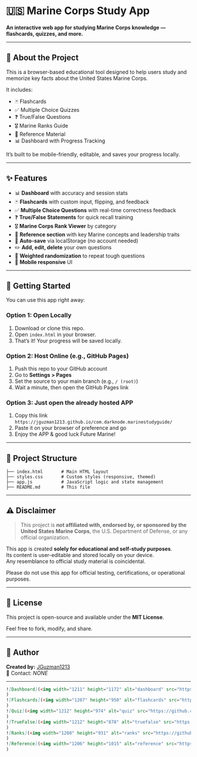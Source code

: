 # 🇺🇸 Marine Corps Study App

**An interactive web app for studying Marine Corps knowledge — flashcards, quizzes, and more.**

---

## 🔰 About the Project

This is a browser-based educational tool designed to help users study and memorize key facts about the United States Marine Corps.

It includes:
- 🃏 Flashcards
- ✅ Multiple Choice Quizzes
- ❓ True/False Questions
- 🎖️ Marine Ranks Guide
- 📖 Reference Material
- 📊 Dashboard with Progress Tracking

It’s built to be mobile-friendly, editable, and saves your progress locally.

---

## ✨ Features

- 📊 **Dashboard** with accuracy and session stats
- 🃏 **Flashcards** with custom input, flipping, and feedback
- ✅ **Multiple Choice Questions** with real-time correctness feedback
- ❓ **True/False Statements** for quick recall training
- 🎖️ **Marine Corps Rank Viewer** by category
- 📖 **Reference section** with key Marine concepts and leadership traits
- 💾 **Auto-save** via localStorage (no account needed)
- ✏️ **Add, edit, delete** your own questions
- 🎯 **Weighted randomization** to repeat tough questions
- 📱 **Mobile responsive** UI

---

## 🚀 Getting Started

You can use this app right away:

### Option 1: Open Locally

1. Download or clone this repo.
2. Open `index.html` in your browser.
3. That’s it! Your progress will be saved locally.

### Option 2: Host Online (e.g., GitHub Pages)

1. Push this repo to your GitHub account
2. Go to **Settings > Pages**
3. Set the source to your main branch (e.g., `/ (root)`)
4. Wait a minute, then open the GitHub Pages link

### Option 3: Just open the already hosted APP

1. Copy this link `https://jguzman1213.github.io/com.darknode.marinestudyguide/`
2. Paste it on your browser of preference and go
3. Enjoy the APP & good luck Future Marine!

---

## 📁 Project Structure

```text
├── index.html       # Main HTML layout
├── styles.css       # Custom styles (responsive, themed)
├── app.js           # JavaScript logic and state management
├── README.md        # This file
```

---

## ⚠️ Disclaimer

> This project is **not affiliated with, endorsed by, or sponsored by the United States Marine Corps**, the U.S. Department of Defense, or any official organization.

This app is created **solely for educational and self-study purposes**.  
Its content is user-editable and stored locally on your device.  
Any resemblance to official study material is coincidental.

Please do not use this app for official testing, certifications, or operational purposes.

---

## 📖 License

This project is open-source and available under the **MIT License**.

Feel free to fork, modify, and share.

---

## 👤 Author

**Created by:** [JGuzman1213](https://github.com/JGuzman1213)  
📧 Contact: *NONE*

---

```markdown
![Dashboard](<img width="1211" height="1172" alt="dashboard" src="https://github.com/user-attachments/assets/6f679197-fd91-49bf-82a7-f79784843223" />
)
![Flashcards](<img width="1207" height="950" alt="flashcards" src="https://github.com/user-attachments/assets/6e58b833-e895-40b3-b900-51c8ae767b9c" />
)
![Quiz](<img width="1212" height="974" alt="quiz" src="https://github.com/user-attachments/assets/e22f77fc-6ff8-4e61-92fb-6c0ddb18ac89" />
)
![TrueFalse](<img width="1212" height="878" alt="truefalse" src="https://github.com/user-attachments/assets/1ec953bb-fd7c-4af4-9601-18b0fe328924" />
)
![Ranks](<img width="1208" height="931" alt="ranks" src="https://github.com/user-attachments/assets/0811e6e4-2e3b-44c4-9b26-68f2c51008c0" />
)
![Reference](<img width="1206" height="1015" alt="reference" src="https://github.com/user-attachments/assets/a92b9d6e-a75b-4894-8758-e8a604022c7c" />
)

